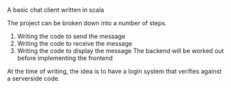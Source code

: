 A basic chat client written in scala

The project can be broken down into a number of steps.
1. Writing the code to send the message
2. Writing the code to receive the message
3. Writing the code to display the message
The backend will be worked out before implementing the frontend

At the time of writing, the idea is to have a login system that verifies against a serverside code.
